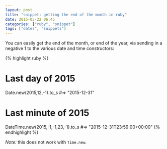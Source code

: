 ```yaml
---
layout: post
title: "snippet: getting the end of the month in ruby"
date: 2015-05-22 06:45
categories: ["ruby", "snippet"]
tags: ["dates", "snippets"]
---
```


You can easily get the end of the month, or end of the year, via
sending in a negative 1 to the various date and time constructors:

{% highlight ruby %}
# Last day of 2015
Date.new(2015,12,-1).to_s #=> "2015-12-31"

# Last minute of 2015
DateTime.new(2015,-1,-1,23,-1).to_s #=> "2015-12-31T23:59:00+00:00"
{% endhighlight %}

*Note:* this does not work with `Time.new`.
